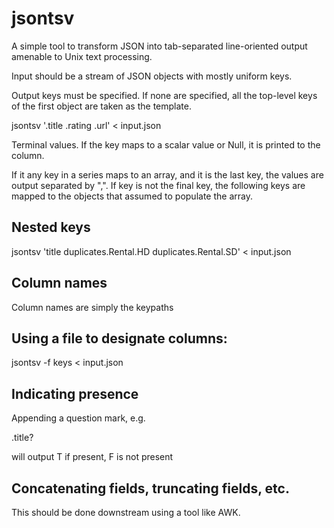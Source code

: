 # jsontsv

A simple tool to transform JSON into tab-separated line-oriented output
amenable to Unix text processing. 

Input should be a stream of JSON objects with mostly uniform keys.

Output keys must be specified. If none are specified, all the top-level keys of
the first object are taken as the template.


  jsontsv '.title .rating .url' < input.json


Terminal values. If the key maps to a scalar value or Null, it is printed to
the column. 

If it any key in a series maps to an array, and it is the last key, the values
are output separated by ",". If key is not the final key, the following keys
are mapped to the objects that assumed to populate the array.

## Nested keys

  jsontsv 'title duplicates.Rental.HD duplicates.Rental.SD' < input.json


## Column names

Column names are simply the keypaths

## Using a file to designate columns:

  jsontsv -f keys  < input.json

## Indicating presence

Appending a question mark, e.g.

  .title? 

will output T if present, F is not present

## Concatenating fields, truncating fields, etc.

This should be done downstream using a tool like AWK.

